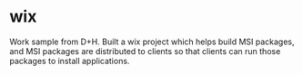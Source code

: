 # wix
Work sample from D+H.
Built a wix project which helps build MSI packages, and MSI packages are distributed to clients so that clients can run
those packages to install applications.
